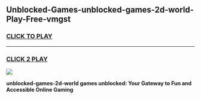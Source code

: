 
## Unblocked-Games-unblocked-games-2d-world-Play-Free-vmgst
<h3>
<a href="https://premium76.site?title=unblocked-games-2d-world&ref=23A">CLICK TO PLAY</a></h3>
<hr>

<h3>
<a href="https://premium76.site?title=unblocked-games-2d-world&ref=23A">CLICK 2 PLAY</a>
  
</h3>

<a href="https://premium76.site?title=unblocked-games-2d-world&ref=23A"><img src="https://clearcache.store/games.png"></a>


**unblocked-games-2d-world games unblocked: Your Gateway to Fun and Accessible Online Gaming**
